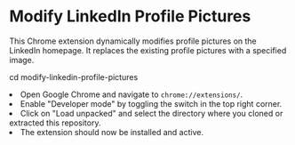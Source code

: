 <!DOCTYPE html>
<html lang="en">
<head>
    <meta charset="UTF-8">
    <meta name="viewport" content="width=device-width, initial-scale=1.0">
    <title>Modify LinkedIn Profile Pictures - README</title>
</head>
<body>
    <h1>Modify LinkedIn Profile Pictures</h1>
    <p>This Chrome extension dynamically modifies profile pictures on the LinkedIn homepage. It replaces the existing profile pictures with a specified image.</p>

cd modify-linkedin-profile-pictures
            </code></pre>
        </li>
        <li>Open Google Chrome and navigate to <code>chrome://extensions/</code>.</li>
        <li>Enable "Developer mode" by toggling the switch in the top right corner.</li>
        <li>Click on "Load unpacked" and select the directory where you cloned or extracted this repository.</li>
        <li>The extension should now be installed and active.</li>
    </ol>

</body>
</html>

